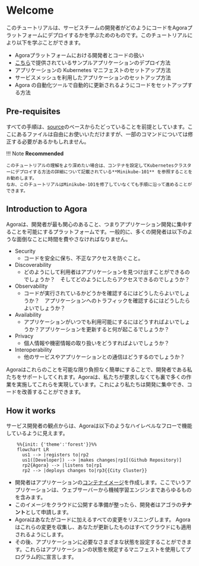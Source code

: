 # Welcome

このチュートリアルは、サービスチームの開発者がどのようにコードをAgoraプラットフォームにデプロイするかを学ぶためのものです。このチュートリアルにより以下を学ぶことができます。

* Agoraプラットフォームにおける開発者とコードの扱い
* [こちら](https://github.tri-ad.tech/cityos-platform/cityos/tree/main/ns/tutorial/agora-deployment-101/clock)で提供されているサンプルアプリケーションのデプロイ方法
* アプリケーションの Kubernetes マニフェストのセットアップ方法
* サービスメッシュを利用したアプリケーションのセットアップ方法
* Agora の自動化ツールで自動的に更新されるようにコードをセットアップする方法

## Pre-requisites

すべての手順は、[source](https://github.tri-ad.tech/cityos-platform/cityos/tree/main/ns/tutorial/agora-deployment-101)のベースからたどっていることを前提としています。ここにあるファイルは自由にお使いいただけますが、一部のコマンドについては修正する必要があるかもしれません。

!!! Note
    **Recommended**

    このチュートリアルの理解をより深めたい場合は、コンテナを設定してKubernetesクラスターにデプロイする方法の詳細について記載されている**Minikube-101** を参照することをお勧めします。
    なお、このチュートリアルはMinikube-101を修了していなくても手順に沿って進めることができます。

## Introduction to Agora

Agoraは、開発者が最も関心のあること、つまりアプリケーション開発に集中することを可能にするプラットフォームです。一般的に、多くの開発者は以下のような面倒なことに時間を費やさなければなりません。

* Security
  * コードを安全に保ち、不正なアクセスを防ぐこと。
* Discoverability
  * どのようにして利用者はアプリケーションを見つけ出すことができるのでしょうか？　そしてどのようにしたらアクセスできるのでしょうか？
* Observability
  * コードが実行されているかどうかを確認するにはどうしたらよいでしょうか？　アプリケーションへのトラフィックを確認するにはどうしたらよいでしょうか？
* Availability
  * アプリケーションがいつでも利用可能にするにはどうすればよいでしょうか？アプリケーションを更新すると何が起こるでしょうか？
* Privacy
  * 個人情報や機密情報の取り扱いをどうすればよいでしょうか？
* Interoperability
  * 他のサービスやアプリケーションとの通信はどうするのでしょうか？

Agoraはこれらのことを可能な限り負担なく簡単にすることで、開発者である私たちをサポートしてくれます。Agoraは、私たちが要求しなくても裏で多くの作業を実施してこれらを実現しています。これにより私たちは開発に集中でき、コードを改善することができます。

## How it works

サービス開発者の観点からは、Agoraは以下のようなハイレベルなフローで機能しているように見えます。

```mermaid
    %%{init: {'theme':'forest'}}%%
    flowchart LR
      us1 --> |registers to|rp2
      us1([Developer]) --> |makes changes|rp1[(Github Repository)]
      rp2{Agora} --> |listens to|rp1
      rp2 --> |deploys changes to|rp3{{City Cluster}}
```

* 開発者はアプリケーションの[コンテナイメージ](https://www.docker.com/resources/what-container/)を作成します。ここでいうアプリケーションは、ウェブサーバーから機械学習エンジンまであらゆるものを含みます。
* このイメージをクラウドに公開する準備が整ったら、開発者はアゴラの**テナント**として申請します。
* Agoraはあなたがコードに加えるすべての変更をリスニングします。
  Agoraはこれらの変更を収集し、あなたが更新したものはすべてクラウドにも適用されるようにします。
* その後、アプリケーションに必要なさまざまな状態を設定することができます。これらはアプリケーションの状態を規定するマニフェストを使用してプログラム的に宣言します。
